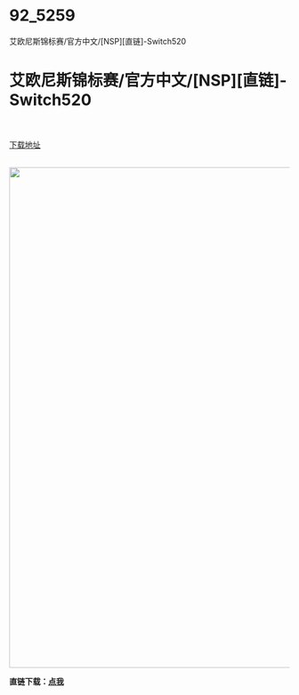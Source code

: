 # 92_5259
艾欧尼斯锦标赛/官方中文/[NSP][直链]-Switch520
# 艾欧尼斯锦标赛/官方中文/[NSP][直链]-Switch520
 <br/></br>
[下载地址](https://www.switch520.cc/article/5259 "下载地址")
<br/></br>

<p></p>
<p></p>
<p><span><strong><img src="http://iswitchtupian.ga/upload/art_editor/20200730-1/00a64de1eeb2a923ca0fc8520411d4e8.jpg" width="1600" height="900" title="" alt=""></strong></span></p>
<p></p>
<p><span><strong>直链下载：</strong></span><a href="https://ziyuan5.free520.net/vps2/Aeolis%20Tournament%20%5B010001C011354000%5D%5Bv0%5D.nsp.rar" target="_self" style="text-decoration: underline" rel="noopener noreferrer"><span><strong>点我</strong></span></a></p>
